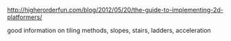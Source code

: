 http://higherorderfun.com/blog/2012/05/20/the-guide-to-implementing-2d-platformers/

good information on tiling methods, slopes, stairs, ladders, acceleration
